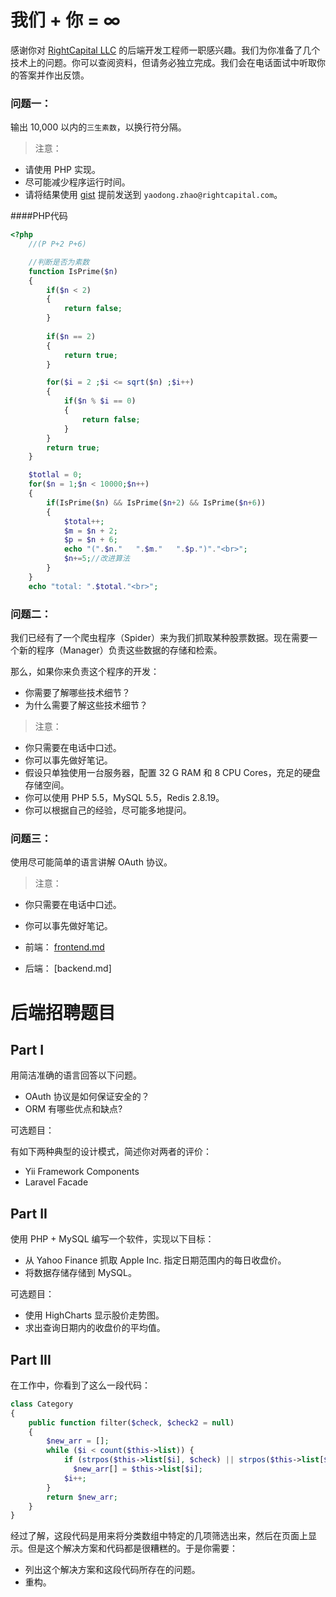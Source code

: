 # 我们 + 你 = ∞

感谢你对 [RightCapital LLC](http://join.rightcapital.com/) 的后端开发工程师一职感兴趣。我们为你准备了几个技术上的问题。你可以查阅资料，但请务必独立完成。我们会在电话面试中听取你的答案并作出反馈。

### 问题一：

输出 10,000 以内的`三生素数`，以换行符分隔。

> 注意：
- 请使用 PHP 实现。
- 尽可能减少程序运行时间。
- 请将结果使用 [gist](https://gist.github.com/) 提前发送到 `yaodong.zhao@rightcapital.com`。


####PHP代码

~~~PHP
<?php
	//(P P+2 P+6)

	//判断是否为素数
	function IsPrime($n)
	{
		if($n < 2)
		{ 
			return false;
		}
		
		if($n == 2)
		{
			return true;
		}

		for($i = 2 ;$i <= sqrt($n) ;$i++)
		{
			if($n % $i == 0)
			{
				return false;
			}
		}
		return true;
	}

	$totlal = 0;
	for($n = 1;$n < 10000;$n++)
	{
		if(IsPrime($n) && IsPrime($n+2) && IsPrime($n+6))
		{
			$total++;
			$m = $n + 2;
			$p = $n + 6;
			echo "(".$n."	".$m."	 ".$p.")"."<br>";
			$n+=5;//改进算法
		}
	}
	echo "total: ".$total."<br>";

~~~


### 问题二：

我们已经有了一个爬虫程序（Spider）来为我们抓取某种股票数据。现在需要一个新的程序（Manager）负责这些数据的存储和检索。

那么，如果你来负责这个程序的开发：

- 你需要了解哪些技术细节？
- 为什么需要了解这些技术细节？

> 注意：
- 你只需要在电话中口述。
- 你可以事先做好笔记。
- 假设只单独使用一台服务器，配置 32 G RAM 和 8 CPU Cores，充足的硬盘存储空间。
- 你可以使用 PHP 5.5，MySQL 5.5，Redis 2.8.19。
- 你可以根据自己的经验，尽可能多地提问。

### 问题三：

使用尽可能简单的语言讲解 OAuth 协议。

> 注意：
- 你只需要在电话中口述。
- 你可以事先做好笔记。


- 前端： [frontend.md](frontend.md)
- 后端： [backend.md]


# 后端招聘题目

## Part I

用简洁准确的语言回答以下问题。

- OAuth 协议是如何保证安全的？
- ORM 有哪些优点和缺点?

可选题目：

有如下两种典型的设计模式，简述你对两者的评价：

- Yii Framework Components
- Laravel Facade

## Part II

使用 PHP + MySQL 编写一个软件，实现以下目标：

- 从 Yahoo Finance 抓取 Apple Inc. 指定日期范围内的每日收盘价。
- 将数据存储存储到 MySQL。

可选题目：

- 使用 HighCharts 显示股价走势图。
- 求出查询日期内的收盘价的平均值。

## Part III

在工作中，你看到了这么一段代码：

```php
class Category
{
    public function filter($check, $check2 = null)
    {
        $new_arr = [];
        while ($i < count($this->list)) {
            if (strpos($this->list[$i], $check) || strpos($this->list[$i], $check2))
              $new_arr[] = $this->list[$i];
            $i++;
        }
        return $new_arr;
    }
}
```

经过了解，这段代码是用来将分类数组中特定的几项筛选出来，然后在页面上显示。但是这个解决方案和代码都是很糟糕的。于是你需要：

- 列出这个解决方案和这段代码所存在的问题。
- 重构。

